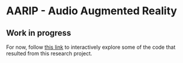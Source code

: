 # AARIP - Audio Augmented Reality
## Work in progress
For now, follow [this link](https://colab.research.google.com/github/fhstp/AARIP/blob/master/python/ModelComparison.ipynb)
 to interactively explore some of the code that resulted from this research project.
